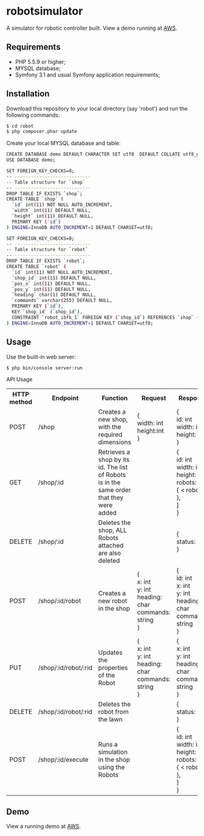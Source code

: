 robotsimulator 
========================

A simulator for robotic controller built. View a demo running at <a href="http://ec2-52-62-172-4.ap-southeast-2.compute.amazonaws.com/"  target="_blank">AWS</a>.


Requirements
------------

  * PHP 5.5.9 or higher;
  * MYSQL database;
  * Symfony 3.1 and usual Symfony application requirements;
  
Installation
------------
Download this repository to your local directory (say 'robot') and run the following commands:
```bash
$ cd robot 
$ php composer.phar update
```
Create your local MYSQL database and table:
```bash
CREATE DATABASE demo DEFAULT CHARACTER SET utf8  DEFAULT COLLATE utf8_general_ci;
USE DATABASE demo;

SET FOREIGN_KEY_CHECKS=0;
-- ----------------------------
-- Table structure for `shop`
-- ----------------------------
DROP TABLE IF EXISTS `shop`;
CREATE TABLE `shop` (
  `id` int(11) NOT NULL AUTO_INCREMENT,
  `width` int(11) DEFAULT NULL,
  `height` int(11) DEFAULT NULL,
  PRIMARY KEY (`id`)
) ENGINE=InnoDB AUTO_INCREMENT=1 DEFAULT CHARSET=utf8;

SET FOREIGN_KEY_CHECKS=0;
-- ----------------------------
-- Table structure for `robot`
-- ----------------------------
DROP TABLE IF EXISTS `robot`;
CREATE TABLE `robot` (
  `id` int(11) NOT NULL AUTO_INCREMENT,
  `shop_id` int(11) DEFAULT NULL,
  `pos_x` int(11) DEFAULT NULL,
  `pos_y` int(11) DEFAULT NULL,
  `heading` char(1) DEFAULT NULL,
  `commands` varchar(255) DEFAULT NULL,
  PRIMARY KEY (`id`),
  KEY `shop_id` (`shop_id`),
  CONSTRAINT `robot_ibfk_1` FOREIGN KEY (`shop_id`) REFERENCES `shop` (`id`) ON DELETE CASCADE ON UPDATE CASCADE
) ENGINE=InnoDB AUTO_INCREMENT=1 DEFAULT CHARSET=utf8;

```


Usage
-----
Use the built-in web server:
```bash
$ php bin/console server:run
```
API Usage
<table>
 <tr><th>HTTP method</th><th>Endpoint</th><th>Function</th><th>Request</th><th>Response</th></tr>
 <tr><td>POST</td><td>/shop</td><td>Creates a new shop, with the required dimensions</td><td>{<br/>width: int<br/>height:int<br/>}</td><td>{<br/>id: int<br/>width: int<br/>height: int<br/>}</td></tr>
 <tr><td>GET</td><td>/shop/:id</td><td>Retrieves a shop by its id. The list of Robots is in the same order that they were added</td><td></td><td>{<br/>id: int<br/>width: int<br/>height: int<br/>robots: [<br/>{ < robot > },<br/>]<br/>}</td></tr>
 <tr><td>DELETE</td><td>/shop/:id</td><td>Deletes the shop, ALL Robots attached are also deleted</td><td></td><td>{<br/>status: “ok”<br/>}</td></tr>
<tr><td>POST</td><td>/shop/:id/robot</td><td>Creates a new robot in the shop</td><td>{<br/>x: int<br/>y: int<br/>heading: char<br/>commands: string<br/>}</td><td>{<br/>id: int<br/>x: int<br/>y: int<br/>heading: char<br/>commands: string<br/>}</td></tr>
<tr><td>PUT</td><td>/shop/:id/robot/:rid</td><td>Updates the properties of the Robot</td><td>{<br/>x: int<br/>y: int<br/>heading: char<br/>commands: string<br/>}</td><td>{<br/>x: int<br/>y: int<br/>heading: char<br/>commands: string<br/>}</td></tr>
<tr><td>DELETE</td><td>/shop/:id/robot/:rid</td><td>Deletes the robot from the lawn</td><td></td><td>{<br/>status: “ok”<br/>}</td></tr>
<tr><td>POST</td><td>/shop/:id/execute</td><td>Runs a simulation in the shop using the Robots</td><td></td><td>{<br/>id: int<br/>width: int<br/>height: int<br/>robots: [<br/>{ < robot > },<br/>]<br/>}</td></tr>
</table>

Demo
-----
View a running demo at <a href="http://ec2-52-62-172-4.ap-southeast-2.compute.amazonaws.com/"  target="_blank">AWS</a>.


